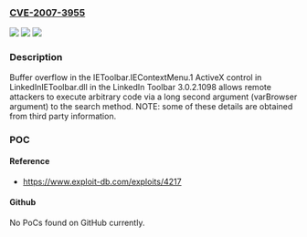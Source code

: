 ### [CVE-2007-3955](https://cve.mitre.org/cgi-bin/cvename.cgi?name=CVE-2007-3955)
![](https://img.shields.io/static/v1?label=Product&message=n%2Fa&color=blue)
![](https://img.shields.io/static/v1?label=Version&message=n%2Fa&color=blue)
![](https://img.shields.io/static/v1?label=Vulnerability&message=n%2Fa&color=brighgreen)

### Description

Buffer overflow in the IEToolbar.IEContextMenu.1 ActiveX control in LinkedInIEToolbar.dll in the LinkedIn Toolbar 3.0.2.1098 allows remote attackers to execute arbitrary code via a long second argument (varBrowser argument) to the search method.  NOTE: some of these details are obtained from third party information.

### POC

#### Reference
- https://www.exploit-db.com/exploits/4217

#### Github
No PoCs found on GitHub currently.

